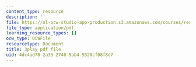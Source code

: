 ```yaml
---
content_type: resource
description: ''
file: https://ol-ocw-studio-app-production.s3.amazonaws.com/courses/res-9-003-brains-minds-and-machines-summer-course-summer-2015/4dc4ad782a3327405ab49320cf08f8d7_rUqqquitfMQ.pdf
file_type: application/pdf
learning_resource_types: []
ocw_type: OCWFile
resourcetype: Document
title: 3play pdf file
uid: 4dc4ad78-2a33-2740-5ab4-9320cf08f8d7
---
```

